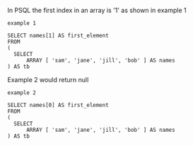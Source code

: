 In PSQL the first index in an array is '1' as shown in example 1

```
example 1

SELECT names[1] AS first_element 
FROM
(
  SELECT 
      ARRAY [ 'sam', 'jane', 'jill', 'bob' ] AS names
) AS tb
```

Example 2 would return null 

```
example 2

SELECT names[0] AS first_element 
FROM
(
  SELECT 
      ARRAY [ 'sam', 'jane', 'jill', 'bob' ] AS names
) AS tb
```